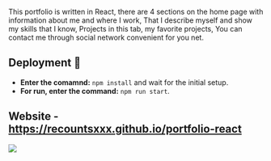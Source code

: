 This portfolio is written in React, there are 4 sections on the home page with information about me and where I work, That I describe myself and show my skills that I know, Projects in this tab, my favorite projects, You can contact me through social network convenient for you net.
## Deployment 🚀
- **Enter the comamnd:** `npm install` and wait for the initial setup.
- **For run, enter the command:** `npm run start`.
## Website -  https://recountsxxx.github.io/portfolio-react
<img src="https://i.imgur.com/X1KVdJA.png">
